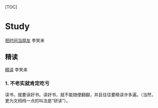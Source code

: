[TOC]

# Study
[把时间当朋友](http://zhibimo.com/read/xiaolai/ba-shi-jian-dang-zuo-peng-you/index.html)
李笑来

## 精读
[精读](http://zhibimo.com/read/xiaolai/everyone-can-use-english/chapter7.html)
李笑来

### 1. 不老实就肯定吃亏
读书，就要读好书。读好书，就不能随便翻翻，并且往往要精读许多遍。（当然，更为文绉绉一点的叫法是“研读”）。